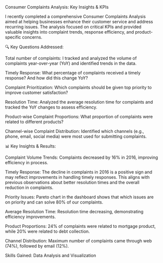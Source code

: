 Consumer Complaints Analysis: Key Insights & KPIs

I recently completed a comprehensive Consumer Complaints Analysis aimed at helping businesses enhance their customer service and address recurring issues. The analysis focused on critical KPIs and provided valuable insights into complaint trends, response efficiency, and product-specific concerns.

🔍 Key Questions Addressed:

Total number of complaints: I tracked and analyzed the volume of complaints year-over-year (YoY) and identified trends in the data.

Timely Response: What percentage of complaints received a timely response? And how did this change YoY?

Complaint Prioritization: Which complaints should be given top priority to improve customer satisfaction?

Resolution Time: Analyzed the average resolution time for complaints and tracked the YoY changes to assess efficiency.

Product-wise Complaint Proportions: What proportion of complaints were related to different products?

Channel-wise Complaint Distribution: Identified which channels (e.g., phone, email, social media) were most used for submitting complaints.

📊 Key Insights & Results:

Complaint Volume Trends: Complaints decreased by 16% in 2016, improving efficiency in process.

Timely Response: The decline in complaints in 2016 is a positive sign and may reflect improvements in handling timely responses. This aligns with previous observations about better resolution times and the overall reduction in complaints.

Priority Issues: Pareto chart in the dashboard shows that which issues are on priority and can solve 80% of our complaints.

Average Resolution Time: Resolution time decreasing, demonstrating efficiency improvements.

Product Proportions: 24% of complaints were related to mortgage product, while 20% were related to debt collection.

Channel Distribution: Maximum number of complaints came through web (74%), followed by email (12%). 

Skills Gained:
Data Analysis and Visualization
